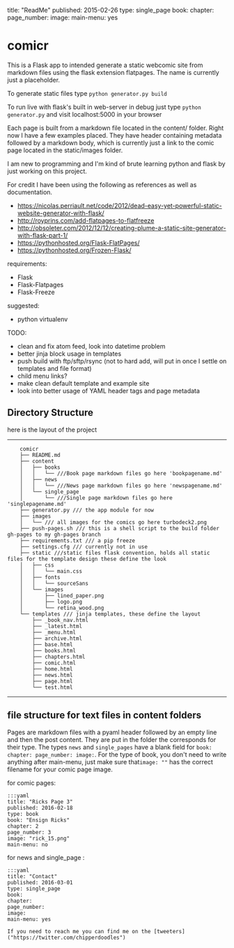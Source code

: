 title: "ReadMe"
published: 2015-02-26
type: single_page
book:
chapter:
page_number:
image:
main-menu: yes

# comicr

This is a Flask app to intended generate a static webcomic site from markdown files using the flask extension flatpages. The name is currently just a placeholder.

To generate static files type `python generator.py build`

To run live with flask's built in web-server in debug just type `python generator.py` and visit localhost:5000 in your browser

Each page is built from a markdown file located in the content/ folder. Right now I have a few examples placed. They have header containing metadata followed by a markdown body, which is currently just a link to the comic page located in the static/images folder.

I am new to programming and I'm kind of brute learning python and flask by just working on this project.

For credit I have been using the following as references as well as documentation.

 * <https://nicolas.perriault.net/code/2012/dead-easy-yet-powerful-static-website-generator-with-flask/>
 * <http://royprins.com/add-flatpages-to-flatfreeze>
 * <http://obsoleter.com/2012/12/12/creating-plume-a-static-site-generator-with-flask-part-1/>
 * <https://pythonhosted.org/Flask-FlatPages/>
 * <https://pythonhosted.org/Frozen-Flask/>

requirements:

 * Flask
 * Flask-Flatpages
 * Flask-Freeze

suggested:

 * python virtualenv

TODO:

  * clean and fix atom feed, look into datetime problem
  * better jinja block usage in templates
  * push build with ftp/sftp/rsync (not to hard add, will put in once I settle on templates and file format)
  * child menu links?
  * make clean default template and example site
  * look into better usage of YAML header tags and page metadata

## Directory Structure
here is the layout of the project

---

        comicr
        ├── README.md
        ├── content
        │   ├── books
        │   │   └── ///Book page markdown files go here 'bookpagename.md'
        │   ├── news
        │   │   └── ///News page markdown files go here 'newspagename.md'
        │   └── single_page
        │       └── ///Single page markdown files go here 'singlepagename.md'
        ├── generator.py /// the app module for now
        ├── images
        │   └── /// all images for the comics go here turbodeck2.png
        ├── push-pages.sh /// this is a shell script to the build folder gh-pages to my gh-pages branch
        ├── requirements.txt /// a pip freeze
        ├── settings.cfg /// currently not in use
        ├── static ///static files flask convention, holds all static files for the template design these define the look
        │   ├── css
        │   │   └── main.css
        │   ├── fonts
        │   │   └── sourceSans
        │   └── images
        │       ├── lined_paper.png
        │       ├── logo.png
        │       └── retina_wood.png
        └── templates /// jinja templates, these define the layout
            ├── _book_nav.html
            ├── _latest.html
            ├── _menu.html
            ├── archive.html
            ├── base.html
            ├── books.html
            ├── chapters.html
            ├── comic.html
            ├── home.html
            ├── news.html
            ├── page.html
            └── test.html


---
## file structure for text files in content folders
Pages are markdown files with a pyaml header followed by an empty line and then the post content. They are put in the folder the corresponds for their type. The types `news` and `single_pages` have a blank field for `book: chapter: page_number: image:`. For the type of book, you don't need to write anything after main-menu, just make sure that`image: ""` has the correct filename for your comic page image.

for comic pages:

    :::yaml
    title: "Ricks Page 3"
    published: 2016-02-18
    type: book
    book: "Ensign Ricks"
    chapter: 2
    page_number: 3
    image: "rick_15.png"
    main-menu: no


for news and single_page :

    :::yaml
    title: "Contact"
    published: 2016-03-01
    type: single_page
    book:
    chapter:
    page_number:
    image:
    main-menu: yes

    If you need to reach me you can find me on the [tweeters]("https://twitter.com/chipperdoodles")
